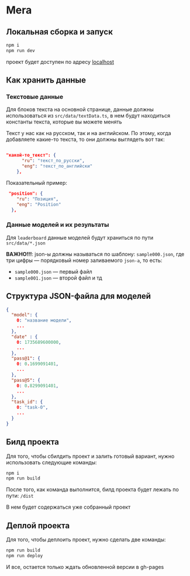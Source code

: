 # Mera

## Локальная сборка и запуск

```bash
npm i
npm run dev
```

проект будет доступен по адресу [localhost](http://localhost:5173/)


## Как хранить данные

### Текстовые данные 

Для блоков текста на основной странице, данные должны использоваться из `src/data/textData.ts`, в нем будут находиться константы текста, которые вы можете менять

Текст у нас как на русском, так и на английском. По этому, когда добавляете какие-то текста, то они должны выглядеть вот так:

```json

"какой-то_текст": {
      "ru": "текст_по_русски",
      "eng": "текст_по_английски"
    },
```

Показательный пример:

```json
 "position": {
    "ru": "Позиция",
    "eng": "Position"
  }, 
```

### Данные моделей и их результаты

Для `leaderboard` данные моделей будут храниться по пути `src/data/*.json`

**ВАЖНО!!!**: json-ы должны называться по шаблону: `sample000.json`, где три цифры — порядковый номер заливаемого `json-a`, то есть:

- `sample000.json` — первый файл
- `sample001.json` — второй файл
и тд


## Структура JSON-файла для моделей

```JSON
{
  "model": {
    0: "название модели",
    ...
  },
  "date" : {
    0: 1735689600000,
    ...
  },
  "pass@1": {
    0: 0.1699091401,
    ...
  },
  "pass@5": {
    0: 0.8299091401,
    ...
  },
  "task_id": {
    0: "task-0",
    ...
  }  
}
```

## Билд проекта

Для того, чтобы сбилдить проект и залить готовый вариант, нужно использовать следующие команды:

```bash
npm i
npm run build
```

После того, как команда выполнится, билд проекта будет лежать по пути: `/dist`

В нем будет содержаться уже собранный проект

## Деплой проекта

Для того, чтобы деплоить проект, нужно сделать две команды:

```bash
npm run build
npm run deploy
```

И все, остается только ждать обновленной версии в gh-pages